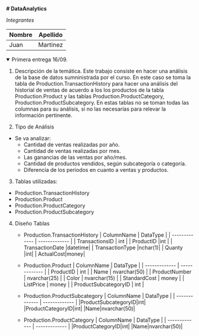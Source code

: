 **# DataAnalytics**

_Integrantes_


| Nombre  | Apellido |
| ------------- | ------------- |
| Juan  | Martinez |

<details open>
<summary>Primera entrega 16/09.</summary>
<p>

1. Descripción de la temática.
  Este trabajo consiste en hacer una análisis de la base de datos sumninistrada por el curso. 
  En este caso se toma la tabla de Production.TransactionHistory para hacer una análisis del historial de ventas de acuerdo a los los productos de la tabla Production.Product y las tablas Production.ProductCategory, Production.ProductSubcategory.
  En estas tablas no se toman todas las columnas para su análisis, si no las necesarías para relevar la información pertinente.
    
2. Tipo de Análisis
  - Se va analizar: 
    - Cantidad de ventas realizadas por año.
    - Cantidad de ventas realizadas por mes. 
    - Las ganancias de las ventas por año/mes.     
    - Cantidad de productos vendidos, según subcategoría o categoría.
    - Diferencia de los periodos en cuanto a ventas y productos.
    
3. Tablas utilizadas:
  - Production.TransactionHistory
  - Production.Product
  - Production.ProductCategory
  - Production.ProductSubcategory

4. Diseño Tablas
   - Production.TransactionHistory
        | ColumnName  | DataType |
        | ------------- | ------------- |
        | TransactionsID | int |
        | ProductID      |int  |
        | TransactionDate |datetime|
        |  TransactionType   |nchar(1)|
        |  Quanty   |int|
        |  ActualCost|money|
        
   - Production.Product
        | ColumnName | DataType |
        | ------------- | ------------- |
        |  ProductID | int |
        |  Name | nvarchar(50) |
        |  ProductNumber | nvarchar(25) |
        |  Color | nvarchar(15) |
        |  StandardCost | money |
        |  ListPrice | money |
        |  ProductSubcategoryID | int |

    - Production.ProductSubcategory
        | ColumnName  | DataType |
        | ------------- | ------------- |
        |ProductSubcategoryID|int|
        |ProductCategoryID|int|
        |Name|nvarchar(50)|
    - Production.ProductCategory
        | ColumnName  | DataType |
        | ------------- | ------------- |
        |ProductCategoryID|int|
        |Name|nvarchar(50)|


</p>
</details>






 
 
